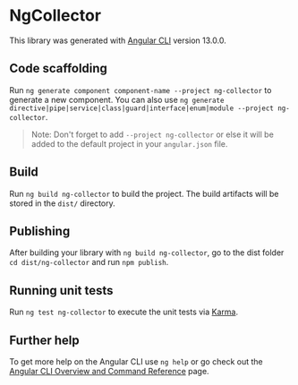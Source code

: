 # NgCollector

This library was generated with [Angular CLI](https://github.com/angular/angular-cli) version 13.0.0.

## Code scaffolding

Run `ng generate component component-name --project ng-collector` to generate a new component. You can also use `ng generate directive|pipe|service|class|guard|interface|enum|module --project ng-collector`.
> Note: Don't forget to add `--project ng-collector` or else it will be added to the default project in your `angular.json` file. 

## Build

Run `ng build ng-collector` to build the project. The build artifacts will be stored in the `dist/` directory.

## Publishing

After building your library with `ng build ng-collector`, go to the dist folder `cd dist/ng-collector` and run `npm publish`.

## Running unit tests

Run `ng test ng-collector` to execute the unit tests via [Karma](https://karma-runner.github.io).

## Further help

To get more help on the Angular CLI use `ng help` or go check out the [Angular CLI Overview and Command Reference](https://angular.io/cli) page.
